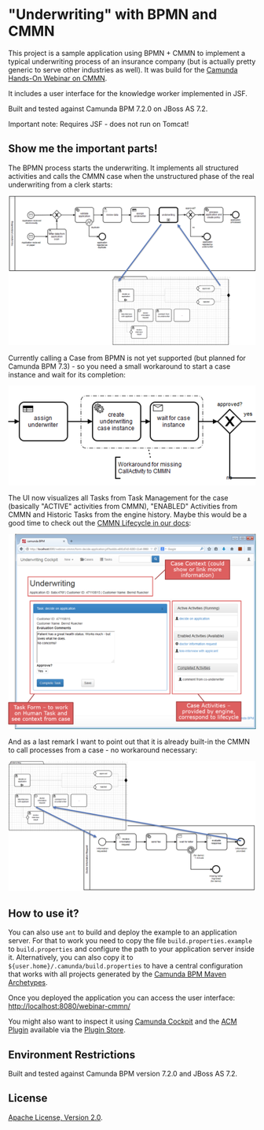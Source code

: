 "Underwriting" with BPMN and CMMN
=========================

This project is a sample application using BPMN + CMMN to implement a typical underwriting process of an insurance company
(but is actually pretty generic to serve other industries as well). It was build for the 
[Camunda Hands-On Webinar on CMMN](http://camunda.com/landing/webinars-72-handson/).

It includes a user interface for the knowledge worker implemented in JSF.

Built and tested against Camunda BPM 7.2.0 on JBoss AS 7.2. 

Important note: Requires JSF - does not run on Tomcat! 


Show me the important parts!
----------------------------

The BPMN process starts the underwriting. It implements all structured activities and calls the CMMN case when the
unstructured phase of the real underwriting from a clerk starts: 

![BPMN Process and CMMN Case](docs/process-and-case.png)

Currently calling a Case from BPMN is not yet supported (but planned for Camunda BPM 7.3) - so you need a small workaround
to start a case instance and wait for its completion:

![BPMN Process](docs/call-cmmn-from-bpmn.png)

The UI now visualizes all Tasks from Task Management for the case (basically "ACTIVE" activities from CMMN), 
"ENABLED" Activities from CMMN and Historic Tasks from the engine history. Maybe this would be a good time to check out
the [CMMN Lifecycle in our docs](http://docs.camunda.org/latest/api-references/cmmn10/#concepts-plan-item-lifecycles-taskstage-lifecycle):

![BPMN Process](docs/case-ui.png)

And as a last remark I want to point out that it is already built-in the CMMN to call processes from a case - no workaround necessary:

![BPMN Process](docs/case-and-process.png)

How to use it?
--------------

You can also use `ant` to build and deploy the example to an application server.
For that to work you need to copy the file `build.properties.example` to `build.properties`
and configure the path to your application server inside it.
Alternatively, you can also copy it to `${user.home}/.camunda/build.properties`
to have a central configuration that works with all projects generated by the
[Camunda BPM Maven Archetypes](http://docs.camunda.org/latest/guides/user-guide/#process-applications-maven-project-templates-archetypes).

Once you deployed the application you can access the user interface:
[http://localhost:8080/webinar-cmmn/](http://localhost:8080/webinar-cmmn/)

You might also want to inspect it using 
[Camunda Cockpit](http://docs.camunda.org/latest/guides/user-guide/#cockpit) 
and the [ACM Plugin](https://github.com/camunda/camunda-acm-plugin/tree/master/) 
available via the [Plugin Store](http://camunda.org/plugins/).


Environment Restrictions
------------------------

Built and tested against Camunda BPM version 7.2.0 and JBoss AS 7.2. 

License
-------

[Apache License, Version 2.0](http://www.apache.org/licenses/LICENSE-2.0).
